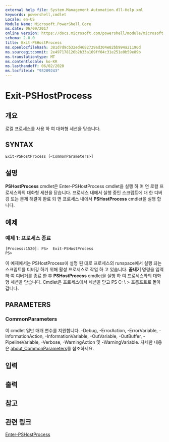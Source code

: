 ```yaml
---
external help file: System.Management.Automation.dll-Help.xml
keywords: powershell,cmdlet
Locale: en-US
Module Name: Microsoft.PowerShell.Core
ms.date: 06/09/2017
online version: https://docs.microsoft.com/powershell/module/microsoft.powershell.core/exit-pshostprocess?view=powershell-7&WT.mc_id=ps-gethelp
schema: 2.0.0
title: Exit-PSHostProcess
ms.openlocfilehash: 381d7d9cb32ed4682729ad304e82bb994a21190d
ms.sourcegitcommit: 2e497178126b2b33a169ff04c31e251e0b59e89b
ms.translationtype: MT
ms.contentlocale: ko-KR
ms.lasthandoff: 06/02/2020
ms.locfileid: "93209243"
---
```

# Exit-PSHostProcess

## 개요
로컬 프로세스를 사용 하 여 대화형 세션을 닫습니다.

## SYNTAX

```
Exit-PSHostProcess [<CommonParameters>]
```

## 설명

**PSHostProcess** cmdlet은 Enter-PSHostProcess cmdlet을 실행 하 여 연 로컬 프로세스와의 대화형 세션을 닫습니다. 프로세스 내에서 실행 중인 스크립트에 대 한 디버깅 또는 문제 해결이 완료 되 면 프로세스 내에서 **PSHostProcess** cmdlet을 실행 합니다.

## 예제

### 예제 1: 프로세스 종료

```
[Process:1520]: PS>  Exit-PSHostProcess
PS>
```

이 예제에서는 PSHostProcess에 설명 된 대로 프로세스의 runspace에서 실행 되는 스크립트를 디버깅 하기 위해 활성 프로세스로 작업 하 고 있습니다. **끝내기** 명령을 입력 하 여 디버거를 종료 한 후 **PSHostProcess** cmdlet을 실행 하 여 프로세스와의 대화형 세션을 닫습니다.
Cmdlet은 프로세스에서 세션을 닫고 PS C: \\ \> 프롬프트로 돌아갑니다.

## PARAMETERS

### CommonParameters

이 cmdlet 일반 매개 변수를 지원합니다. -Debug, -ErrorAction, -ErrorVariable, -InformationAction, -InformationVariable, -OutVariable, -OutBuffer, -PipelineVariable, -Verbose, -WarningAction 및 -WarningVariable. 자세한 내용은 [about_CommonParameters](https://go.microsoft.com/fwlink/?LinkID=113216)를 참조하세요.

## 입력

## 출력

## 참고

## 관련 링크

[Enter-PSHostProcess](Enter-PSHostProcess.md)
